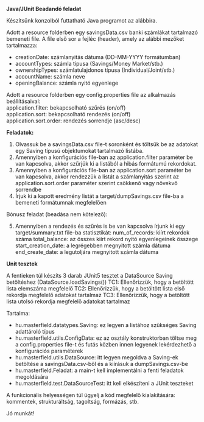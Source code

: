 **Java/JUnit Beadandó feladat**

Készítsünk konzolból futtatható Java programot az alábbira.

Adott a resource folderben egy savingsData.csv banki számlákat tartalmazó bemeneti file.
A file első sor a fejléc (header), amely az alábbi mezőket tartalmazza:

- creationDate: számlanyitás dátuma (DD-MM-YYYY formátumban)
- accountTypes: számla típusa (Savings/Money Market/stb.)
- ownershipTypes: számlatulajdonos típusa (Individual/Joint/stb.)
- accountName: számla neve
- openingBalance: számla nyitó egyenlege

Adott a resource folderben egy config.properties file az alkalmazás beállításaival:  
application.filter: bekapcsolható szűrés (on/off)  
application.sort: bekapcsolható rendezés (on/off)  
application.sort.order: rendezés sorrendje (asc/desc)

**Feladatok:**

1) Olvassuk be a savingsData.csv file-t soronként és töltsük be az adatokat egy Saving típusú objektumokat tartalmazó
   listába.
2) Amennyiben a konfigurációs file-ban az application.filter paraméter be van kapcsolva, akkor szűrjük ki a listából a
   hibás formátumú rekordokat.
3) Amennyiben a konfigurációs file-ban az application.sort paraméter be van kapcsolva, akkor rendezzük a listát a
   számlanyitás szerint az application.sort.order paraméter szerint csökkenő vagy növekvő sorrendbe
4) Írjuk ki a kapott eredmény listát a target/dumpSavings.csv file-ba a bemeneti formátumnak megfelelően

Bónusz feladat (beadása nem kötelező):

5) Amennyiben a rendezés és szűrés is be van kapcsolva írjunk ki egy target/summary.txt file-ba statisztikát:
   num_of_records: kiírt rekordok száma
   total_balance: az összes kiírt rekord nyitó egyenlegeinek összege
   start_creation_date: a legrégebben megnyitott számla dátuma
   end_create_date: a legutoljára megnyitott számla dátuma

**Unit tesztek**

A fentieken túl készíts 3 darab JUnit5 tesztet a DataSource Saving betöltéshez (DataSource.loadSavings())
TC1: Ellenőrizzük, hogy a betöltött lista elemszáma megfelelő
TC2: Ellenőrizzük, hogy a betöltött lista első rekordja megfelelő adatokat tartalmaz
TC3: Ellenőrizzük, hogy a betöltött lista utolsó rekordja megfelelő adatokat tartalmaz

Tartalma:

- hu.masterfield.datatypes.Saving: ez legyen a listához szükséges Saving adattároló típus
- hu.masterfield.utils.ConfigData: ez az osztály konstruktorban töltse meg a config.properties file-t és futás közben
  innen legyenek lekérdezhető a konfigurációs paraméterek
- hu.masterfield.utils.DataSource: itt legyen megoldva a Saving-ek betöltése a savingsData.csv-ből és a kiírásuk a
  dumpSavings.csv-be
- hu.masterfield.Feladat: a main-t kell implementálni a fenti feladatok megoldására
- hu.masterfield.test.DataSourceTest: itt kell elkészíteni a JUnit teszteket

A funkcionális helyességen túl ügyelj a kód megfelelő kialakítására: kommentek, strukturáltság, tagoltság, formázás,
stb.

Jó munkát!